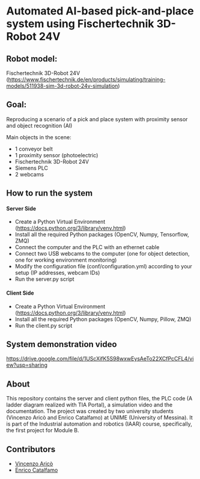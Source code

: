 # Automated AI-based pick-and-place system using Fischertechnik 3D-Robot 24V

## Robot model:
Fischertechnik 3D-Robot 24V (https://www.fischertechnik.de/en/products/simulating/training-models/511938-sim-3d-robot-24v-simulation)

## Goal: 
Reproducing a scenario of a pick and place system with proximity sensor and object recognition (AI)

Main objects in the scene:
- 1 conveyor belt
- 1 proximity sensor (photoelectric)
- Fischertechnik 3D-Robot 24V
- Siemens PLC
- 2 webcams

## How to run the system
#### Server Side
- Create a Python Virtual Environment (https://docs.python.org/3/library/venv.html)
- Install all the required Python packages (OpenCV, Numpy, Tensorflow, ZMQ)
- Connect the computer and the PLC with an ethernet cable
- Connect two USB webcams to the computer (one for object detection, one for working environment monitoring)
- Modify the configuration file (conf/configuration.yml) according to your setup (IP addresses, webcam IDs)
- Run the server.py script

#### Client Side
- Create a Python Virtual Environment (https://docs.python.org/3/library/venv.html)
- Install all the required Python packages (OpenCV, Numpy, Pillow, ZMQ)
- Run the client.py script

## System demonstration video
https://drive.google.com/file/d/1UScXifK5S98wxwEysAeTo22XCfPcCFL4/view?usp=sharing

## About
This repository contains the server and client python files, the PLC code (A ladder diagram realized with TIA Portal), a simulation video and the documentation. The project was created by two university students (Vincenzo Aricò and Enrico Catalfamo) at UNIME (University of Messina). It is part of the Industrial automation and robotics (IAAR) course, specifically, the first project for Module B.

## Contributors

- [Vincenzo Aricò](https://github.com/vincenzoarico)
- [Enrico Catalfamo](https://github.com/enrikata)

